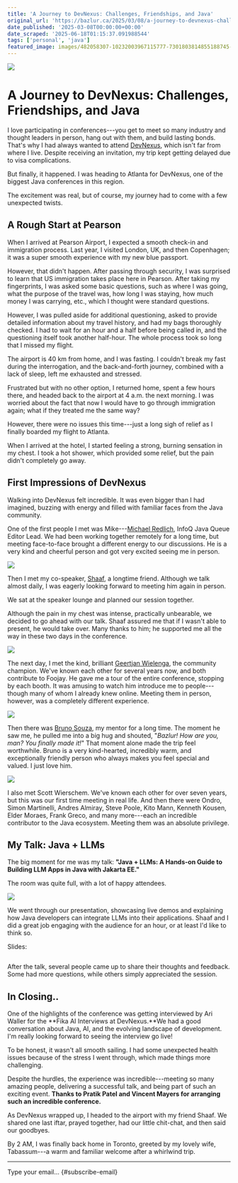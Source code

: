 ```yaml
---
title: 'A Journey to DevNexus: Challenges, Friendships, and Java'
original_url: 'https://bazlur.ca/2025/03/08/a-journey-to-devnexus-challenges-friendships-and-java/'
date_published: '2025-03-08T00:00:00+00:00'
date_scraped: '2025-06-18T01:15:37.091988544'
tags: ['personal', 'java']
featured_image: images/482058307-10232003967115777-7301803814855188745-n.jpg
---
```


![](images/482058307-10232003967115777-7301803814855188745-n.jpg)

A Journey to DevNexus: Challenges, Friendships, and Java
========================================================

I love participating in conferences---you get to meet so many industry and thought leaders in person, hang out with them, and build lasting bonds. That's why I had always wanted to attend [DevNexus](https://devnexus.com/), which isn't far from where I live. Despite receiving an invitation, my trip kept getting delayed due to visa complications.

But finally, it happened. I was heading to Atlanta for DevNexus, one of the biggest Java conferences in this region.

The excitement was real, but of course, my journey had to come with a few unexpected twists.

A Rough Start at Pearson
------------------------

When I arrived at Pearson Airport, I expected a smooth check-in and immigration process. Last year, I visited London, UK, and then Copenhagen; it was a super smooth experience with my new blue passport.

However, that didn't happen. After passing through security, I was surprised to learn that US immigration takes place here in Pearson. After taking my fingerprints, I was asked some basic questions, such as where I was going, what the purpose of the travel was, how long I was staying, how much money I was carrying, etc., which I thought were standard questions.

However, I was pulled aside for additional questioning, asked to provide detailed information about my travel history, and had my bags thoroughly checked. I had to wait for an hour and a half before being called in, and the questioning itself took another half-hour. The whole process took so long that I missed my flight.

The airport is 40 km from home, and I was fasting. I couldn't break my fast during the interrogation, and the back-and-forth journey, combined with a lack of sleep, left me exhausted and stressed.

Frustrated but with no other option, I returned home, spent a few hours there, and headed back to the airport at 4 a.m. the next morning. I was worried about the fact that now I would have to go through immigration again; what if they treated me the same way?

However, there were no issues this time---just a long sigh of relief as I finally boarded my flight to Atlanta.

When I arrived at the hotel, I started feeling a strong, burning sensation in my chest. I took a hot shower, which provided some relief, but the pain didn't completely go away.

First Impressions of DevNexus
-----------------------------

Walking into DevNexus felt incredible. It was even bigger than I had imagined, buzzing with energy and filled with familiar faces from the Java community.

One of the first people I met was Mike---[Michael Redlich](https://www.linkedin.com/in/michael-redlich-13a966/), InfoQ Java Queue Editor Lead. We had been working together remotely for a long time, but meeting face-to-face brought a different energy to our discussions. He is a very kind and cheerful person and got very excited seeing me in person.

![](images/482060541-10232003983436185-1689339836780441743-n.jpg)

Then I met my co-speaker, [Shaaf](https://www.linkedin.com/in/shaaf/), a longtime friend. Although we talk almost daily, I was eagerly looking forward to meeting him again in person.

We sat at the speaker lounge and planned our session together.

Although the pain in my chest was intense, practically unbearable, we decided to go ahead with our talk. Shaaf assured me that if I wasn't able to present, he would take over. Many thanks to him; he supported me all the way in these two days in the conference.

![](images/481778775-10232003985396234-4098633525676175712-n.jpg)

The next day, I met the kind, brilliant [Geertjan Wielenga](https://www.linkedin.com/in/geertjanwielenga/), the community champion. We've known each other for several years now, and both contribute to Foojay. He gave me a tour of the entire conference, stopping by each booth. It was amusing to watch him introduce me to people---though many of whom I already knew online. Meeting them in person, however, was a completely different experience.

![](images/481826777-10232003995436485-8105262452812861320-n.jpg)

Then there was [Bruno Souza](https://www.linkedin.com/in/brjavaman/), my mentor for a long time. The moment he saw me, he pulled me into a big hug and shouted, "*Bazlur! How are you, man? You finally made it!*" That moment alone made the trip feel worthwhile. Bruno is a very kind-hearted, incredibly warm, and exceptionally friendly person who always makes you feel special and valued. I just love him.

![](images/483917294-10232071615806952-8672895136015387568-n.jpg)

I also met Scott Wierschem. We've known each other for over seven years, but this was our first time meeting in real life. And then there were Ondro, Simon Martinelli, Andres Almiray, Steve Poole, Kito Mann, Kenneth Kousen, Elder Moraes, Frank Greco, and many more---each an incredible contributor to the Java ecosystem. Meeting them was an absolute privilege.

My Talk: Java + LLMs
--------------------

The big moment for me was my talk: **"Java + LLMs: A Hands-on Guide to Building LLM Apps in Java with Jakarta EE."**

The room was quite full, with a lot of happy attendees.

![](images/whatsapp-image-2025-03-08-at-4.19.37-am.jpeg)

We went through our presentation, showcasing live demos and explaining how Java developers can integrate LLMs into their applications. Shaaf and I did a great job engaging with the audience for an hour, or at least I'd like to think so.

Slides:

```

```

After the talk, several people came up to share their thoughts and feedback. Some had more questions, while others simply appreciated the session.

In Closing..
------------

One of the highlights of the conference was getting interviewed by Ari Waller for the **Fika AI Interviews at DevNexus.**We had a good conversation about Java, AI, and the evolving landscape of development. I'm really looking forward to seeing the interview go live!

To be honest, it wasn't all smooth sailing. I had some unexpected health issues because of the stress I went through, which made things more challenging.

Despite the hurdles, the experience was incredible---meeting so many amazing people, delivering a successful talk, and being part of such an exciting event. **Thanks to Pratik Patel and Vincent Mayers for arranging such an incredible conference.**

As DevNexus wrapped up, I headed to the airport with my friend Shaaf. We shared one last iftar, prayed together, had our little chit-chat, and then said our goodbyes.

By 2 AM, I was finally back home in Toronto, greeted by my lovely wife, Tabassum---a warm and familiar welcome after a whirlwind trip.  

*** ** * ** ***

Type your email... {#subscribe-email}
